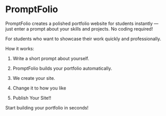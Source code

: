 # PromptFolio
PromptFolio creates a polished portfolio website for students instantly — just enter a prompt about your skills and projects. No coding required!

For students who want to showcase their work quickly and professionally.

How it works:
1. Write a short prompt about yourself.

2. PromptFolio builds your portfolio automatically.

3. We create your site.

4. Change it to how you like

5. Publish Your Site!!

Start building your portfolio in seconds!
